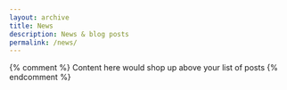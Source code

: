 ```yaml
---
layout: archive
title: News
description: News & blog posts
permalink: /news/
---
```

{% comment %}
  Content here would shop up above your list of posts
{% endcomment %}